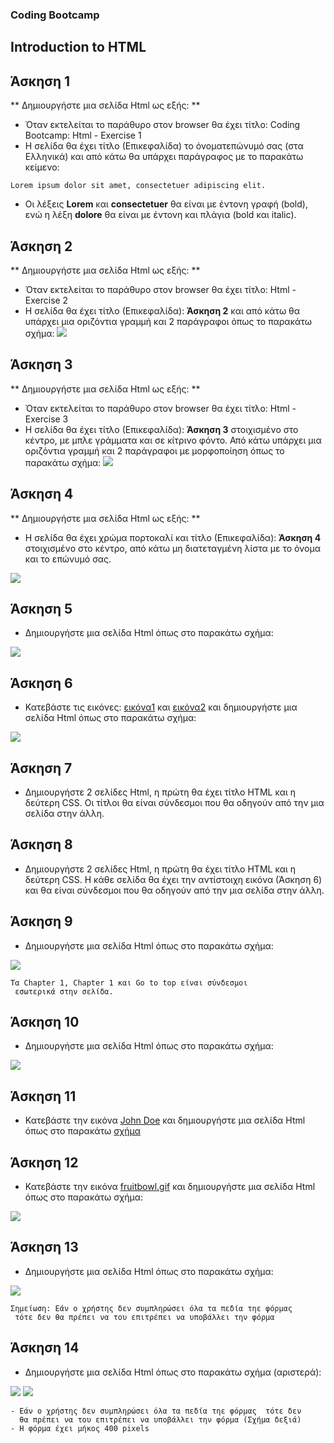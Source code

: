### Coding Bootcamp

## Introduction to HTML


## Άσκηση 1
** Δημιουργήστε μια σελίδα Html ως εξής: **
* Όταν εκτελείται το παράθυρο στον browser θα έχει τίτλο: Coding Bootcamp: Html - Exercise 1
* Η σελίδα θα έχει τίτλο (Επικεφαλίδα) το όνοματεπώνυμό σας (στα Ελληνικά) και από κάτω θα υπάρχει παράγραφος με το παρακάτω κείμενο:
```
Lorem ipsum dolor sit amet, consectetuer adipiscing elit.
```
* Οι λέξεις **Lorem** και **consectetuer** θα είναι με έντονη γραφή (bold), ενώ η λέξη **dolore** θα είναι με έντονη και πλάγια (bold και italic).


## Άσκηση 2
** Δημιουργήστε μια σελίδα Html ως εξής: **
* Όταν εκτελείται το παράθυρο στον browser θα έχει τίτλο: Html - Exercise 2
* Η σελίδα θα έχει τίτλο (Επικεφαλίδα): **Άσκηση 2** και από κάτω θα υπάρχει μια οριζόντια γραμμή και 2 παράγραφοι όπως το παρακάτω σχήμα:
![](media/html_exercise_2.jpg)


## Άσκηση 3
** Δημιουργήστε μια σελίδα Html ως εξής: **
* Όταν εκτελείται το παράθυρο στον browser θα έχει τίτλο: Html - Exercise 3
* Η σελίδα θα έχει τίτλο (Επικεφαλίδα): **Άσκηση 3** στοιχισμένo στο κέντρο, με μπλε γράμματα και σε κίτρινο φόντο. Από κάτω υπάρχει μια οριζόντια γραμμή και 2 παράγραφοι με μορφοποίηση όπως το παρακάτω σχήμα:
![](media/html_exercise_3.jpg)


## Άσκηση 4
** Δημιουργήστε μια σελίδα Html ως εξής: **
* Η σελίδα θα έχει χρώμα πορτοκαλί και τίτλο (Επικεφαλίδα): **Άσκηση 4** στοιχισμένo στο κέντρο, από κάτω μη διατεταγμένη λίστα με το όνομα και το επώνυμό σας.

![](media/html_exercise_4.jpg)


## Άσκηση 5
* Δημιουργήστε μια σελίδα Html όπως στο παρακάτω σχήμα:

![](media/html_exercise_5.jpg)


## Άσκηση 6
* Κατεβάστε τις εικόνες: [εικόνα1](media/html5.png) και [εικόνα2](media/css3.jpg) και δημιουργήστε μια σελίδα Html όπως στο παρακάτω σχήμα:

![](media/html_exercise_6.jpg)


## Άσκηση 7
* Δημιουργήστε 2 σελίδες Html, η πρώτη θα έχει τίτλο HTML και η δεύτερη CSS. Οι τίτλοι θα είναι σύνδεσμοι που θα οδηγούν από την μια σελίδα στην άλλη. 


## Άσκηση 8
* Δημιουργήστε 2 σελίδες Html, η πρώτη θα έχει τίτλο HTML και η δεύτερη CSS. Η κάθε σελίδα θα έχει την αντίστοιχη εικόνα (Άσκηση 6)  και θα είναι σύνδεσμοι που θα οδηγούν από την μια σελίδα στην άλλη.   


## Άσκηση 9
* Δημιουργήστε μια σελίδα Html όπως στο παρακάτω σχήμα:

![](media/html_exercise_9.jpg)
```
Τα Chapter 1, Chapter 1 και Go to top είναι σύνδεσμοι
 εσωτερικά στην σελίδα.
```


## Άσκηση 10
* Δημιουργήστε μια σελίδα Html όπως στο παρακάτω σχήμα:

![](media/html_exercise_10.jpg)


## Άσκηση 11
* Κατεβάστε την εικόνα [John Doe](media/jdoe.jpg) και δημιουργήστε μια σελίδα Html όπως στο παρακάτω [σχήμα](media/html_exercise_11.jpg)


## Άσκηση 12
* Κατεβάστε την εικόνα [fruitbowl.gif](media/fruitbowl.gif) και δημιουργήστε μια σελίδα Html όπως στο παρακάτω σχήμα:

![](media/html_exercise_12.jpg)


## Άσκηση 13
* Δημιουργήστε μια σελίδα Html όπως στο παρακάτω σχήμα:

![](media/html_exercise_13.jpg)

```
Σημείωση: Εάν ο χρήστης δεν συμπληρώσει όλα τα πεδία τηε φόρμας
 τότε δεν θα πρέπει να του επιτρέπει να υποβάλλει την φόρμα
```


## Άσκηση 14
* Δημιουργήστε μια σελίδα Html όπως στο παρακάτω σχήμα (αριστερά):

![](media/html_exercise_14.jpg) ![](media/html_exercise_14_1.jpg)

```
- Εάν ο χρήστης δεν συμπληρώσει όλα τα πεδία τηε φόρμας  τότε δεν 
  θα πρέπει να του επιτρέπει να υποβάλλει την φόρμα (Σχήμα δεξιά)
- Η φόρμα έχει μήκος 400 pixels
```